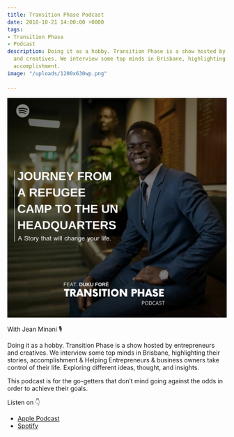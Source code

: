 ```yaml
---
title: Transition Phase Podcast
date: 2018-10-21 14:00:00 +0000
tags:
- Transition Phase
- Podcast
description: Doing it as a hobby. Transition Phase is a show hosted by entrepreneurs
  and creatives. We interview some top minds in Brisbane, highlighting their stories,
  accomplishment.
image: "/uploads/1200x630wp.png"

---
```

![](/uploads/artworks-000444233010-g79spu-t3000x3000.jpg)

With Jean Minani 🎙️

Doing it as a hobby. Transition Phase is a show hosted by entrepreneurs and creatives. We interview some top minds in Brisbane, highlighting their stories, accomplishment & Helping Entrepreneurs & business owners take control of their life. Exploring different ideas, thought, and insights.

This podcast is for the go-getters that don’t mind going against the odds in order to achieve their goals.

Listen on 👇

* [Apple Podcast](https://podcasts.apple.com/au/podcast/transition-phase/id1439775063)
* [Spotify](https://open.spotify.com/show/1U9BA5fdTG4GVKqpC2xOrZ "Spotify")
